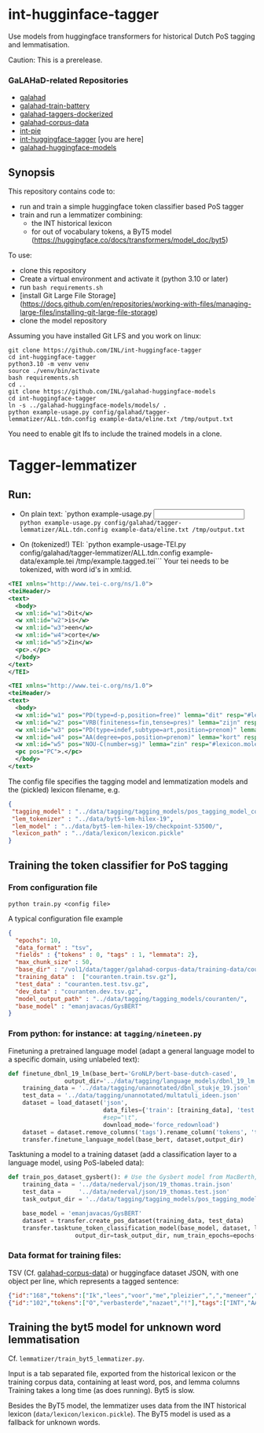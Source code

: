 
# int-hugginface-tagger

Use models from huggingface transformers for historical Dutch PoS tagging and lemmatisation.

Caution: This is a prerelease.

### GaLAHaD-related Repositories
- [galahad](https://github.com/INL/galahad)
- [galahad-train-battery](https://github.com/INL/galahad-train-battery)
- [galahad-taggers-dockerized](https://github.com/INL/galahad-taggers-dockerized)
- [galahad-corpus-data](https://github.com/INL/galahad-corpus-data/)
- [int-pie](https://github.com/INL/int-pie)
- [int-huggingface-tagger](https://github.com/INL/huggingface-tagger) [you are here]
- [galahad-huggingface-models](https://github.com/INL/galahad-huggingface-models)

## Synopsis
This repository contains code to:
* run and train a simple huggingface token classifier based PoS tagger
* train and run a lemmatizer combining:
  * the INT historical lexicon
  * for out of vocabulary tokens, a ByT5 model (https://huggingface.co/docs/transformers/model_doc/byt5)

To use:
* clone this repository
* Create a virtual environment and activate it (python 3.10 or later)
* run `bash requirements.sh`
* [install Git Large File Storage]  (https://docs.github.com/en/repositories/working-with-files/managing-large-files/installing-git-large-file-storage) 
* clone the model repository

Assuming you have installed Git LFS and you work on linux:
```
git clone https://github.com/INL/int-huggingface-tagger
cd int-huggingface-tagger
python3.10 -m venv venv
source ./venv/bin/activate
bash requirements.sh
cd ..
git clone https://github.com/INL/galahad-huggingface-models
cd int-huggingface-tagger
ln -s ../galahad-huggingface-models/models/ .
python example-usage.py config/galahad/tagger-lemmatizer/ALL.tdn.config example-data/eline.txt /tmp/output.txt
```

You need to enable git lfs to include the trained models in a clone.

Tagger-lemmatizer
=================

Run:
----

* On plain text: `python example-usage.py <configuration file> <input text> <output tsv> 
  ```python example-usage.py config/galahad/tagger-lemmatizer/ALL.tdn.config example-data/eline.txt /tmp/output.txt```

* On (tokenized!) TEI: `python example-usage-TEI.py config/galahad/tagger-lemmatizer/ALL.tdn.config example-data/example.tei /tmp/example.tagged.tei```
Your tei needs to be tokenized, with word id's in xml:id.


```xml
<TEI xmlns="http://www.tei-c.org/ns/1.0">
<teiHeader/>
<text>
  <body>
  <w xml:id="w1">Dit</w>
  <w xml:id="w2">is</w>
  <w xml:id="w3">een</w>
  <w xml:id="w4">corte</w>
  <w xml:id="w5">Zin</w>
  <pc>.</pc>
  </body>
</text>
</TEI>
```

```xml
<TEI xmlns="http://www.tei-c.org/ns/1.0">
<teiHeader/>
<text>
  <body>
  <w xml:id="w1" pos="PD(type=d-p,position=free)" lemma="dit" resp="#lexicon.molex">Dit</w>
  <w xml:id="w2" pos="VRB(finiteness=fin,tense=pres)" lemma="zijn" resp="#lexicon.molex">is</w>
  <w xml:id="w3" pos="PD(type=indef,subtype=art,position=prenom)" lemma="een" resp="#lexicon.molex">een</w>
  <w xml:id="w4" pos="AA(degree=pos,position=prenom)" lemma="kort" resp="#lexicon.hilex">corte</w>
  <w xml:id="w5" pos="NOU-C(number=sg)" lemma="zin" resp="#lexicon.molex">Zin</w>
  <pc pos="PC">.</pc>
  </body>
</text>
```			

The config file specifies the tagging model and lemmatization models and the (pickled) lexicon filename, e.g.
```json
{
 "tagging_model" : "../data/tagging/tagging_models/pos_tagging_model_combined_gysbert/",
 "lem_tokenizer" : "../data/byt5-lem-hilex-19",
 "lem_model" : "../data/byt5-lem-hilex-19/checkpoint-53500/",
 "lexicon_path" : "../data/lexicon/lexicon.pickle"
}
```

Training the token classifier for PoS tagging
---------------------------------------------

### From configuration file
```
python train.py <config file>
```

A typical configuration file example
```json
{
  "epochs": 10,
  "data_format" : "tsv",
  "fields" : {"tokens" : 0, "tags" : 1, "lemmata": 2},
  "max_chunk_size" : 50,
  "base_dir" : "/vol1/data/tagger/galahad-corpus-data/training-data/couranten/",
  "training_data" :  ["couranten.train.tsv.gz"],
  "test_data" : "couranten.test.tsv.gz",
  "dev_data" : "couranten.dev.tsv.gz",
  "model_output_path" : "../data/tagging/tagging_models/couranten/",
  "base_model" : "emanjavacas/GysBERT"
}
```

### From python: for instance: at `tagging/nineteen.py`

Finetuning a pretrained language model (adapt a general language model to a specific domain, using unlabeled text):
```python
def finetune_dbnl_19_lm(base_bert='GroNLP/bert-base-dutch-cased', 
                output_dir='../data/tagging/language_models/dbnl_19_lm'):
    training_data = '../data/tagging/unannotated/dbnl_stukje_19.json'
    test_data = '../data/tagging/unannotated/multatuli_ideen.json'
    dataset = load_dataset('json',
                           data_files={'train': [training_data], 'test': test_data},
                           #sep="\t",
                           download_mode='force_redownload')
    dataset = dataset.remove_columns('tags').rename_column('tokens', 'text')
    transfer.finetune_language_model(base_bert, dataset,output_dir)

```


Tasktuning a model to a training dataset (add a classification layer to a language model, using PoS-labeled data):
```python
def train_pos_dataset_gysbert(): # Use the Gysbert model from MacBerth, best results for now
    training_data = '../data/nederval/json/19_thomas.train.json'
    test_data =     '../data/nederval/json/19_thomas.test.json'
    task_output_dir = '../data/tagging/tagging_models/pos_tagging_model_19_gysbert'

    base_model = 'emanjavacas/GysBERT'
    dataset = transfer.create_pos_dataset(training_data, test_data)
    transfer.tasktune_token_classification_model(base_model, dataset, label_column_name='label', 
                   output_dir=task_output_dir, num_train_epochs=epochs())
``` 

### Data format for training files:
  TSV (Cf. [galahad-corpus-data](https://github.com/INL/galahad-corpus-data/)) or huggingface dataset JSON, with one object per line, which represents a tagged sentence:

```json
{"id":"168","tokens":["Ik","lees","voor","me","pleizier",",","meneer",",","als","ik","lees","."],"tags":["PD(type=pers,position=free)","VRB(finiteness=fin,tense=pres)","ADP(type=pre)","PD(type=poss,position=prenom)","NOU-C(number=sg)","LET","NOU-C(number=sg)","LET","CONJ(type=sub)","PD(type=pers,position=free)","VRB(finiteness=fin,tense=pres)","LET"]}
{"id":"102","tokens":["O","verbasterde","nazaet","!"],"tags":["INT","AA(degree=pos,position=prenom)","NOU-C(number=sg)","LET"]}
```




Training the byt5 model for unknown word lemmatisation
------------------------------------------------------

Cf. `lemmatizer/train_byt5_lemmatizer.py`.

Input is a tab separated file, exported from the historical lexicon or the training corpus data, containing at least word, pos, and lemma columns 
Training takes a long time (as does running). Byt5 is slow.

Besides the ByT5 model, the lemmatizer uses data from the INT historical lexicon (`data/lexicon/lexicon.pickle`).
The ByT5 model is used as a fallback for unknown words.
